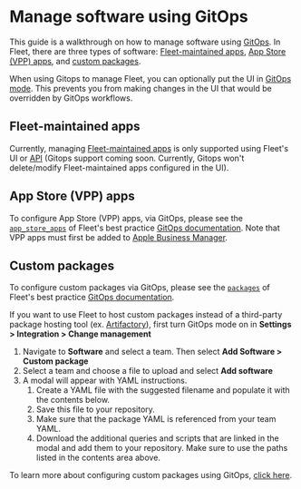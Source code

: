 # Manage software using GitOps

This guide is a walkthrough on how to manage software using [GitOps](https://fleetdm.com/docs/configuration/yaml-files#gitops). In Fleet, there are three types of software: [Fleet-maintained apps](#fleet-maintained-apps), [App Store (VPP) apps](#app-store-vpp-apps), and [custom packages](#custom-packages).

When using Gitops to manage Fleet, you can optionally put the UI in [GitOps mode](https://fleetdm.com/guides/gitops-mode). This prevents you from making changes in the UI that would be overridden by GitOps workflows.

## Fleet-maintained apps

Currently, managing [Fleet-maintained apps](https://fleetdm.com/guides/fleet-maintained-apps) is only supported using Fleet's UI or [API](https://fleetdm.com/docs/rest-api/rest-api) (Gitops support coming soon. Currently, Gitops won't delete/modify Fleet-maintained apps configured in the UI).

## App Store (VPP) apps

To configure App Store (VPP) apps, via GitOps, please see the [`app_store_apps`](https://github.com/fleetdm/fleet/blob/main/docs/Configuration/yaml-files.md#app_store_apps) of Fleet's best practice [GitOps documentation](https://github.com/fleetdm/fleet/blob/main/docs/Configuration/yaml-files.md#gitops). Note that VPP apps must first be added to [Apple Business Manager](https://business.apple.com).

## Custom packages

To configure custom packages via GitOps, please see the [`packages`](https://fleetdm.com/docs/configuration/yaml-files#packages) of Fleet's best practice [GitOps documentation](https://github.com/fleetdm/fleet/blob/main/docs/Configuration/yaml-files.md#gitops).

If you want to use Fleet to host custom packages instead of a third-party package hosting tool (ex. [Artifactory](https://jfrog.com/artifactory/)), first turn GitOps mode on in **Settings > Integration > Change management**
1. Navigate to **Software** and select a team. Then select **Add Software > Custom package**
2. Select a team and choose a file to upload and select **Add software**
3. A modal will appear with YAML instructions.
    1. Create a YAML file with the suggested filename and populate it with the contents below.
    2. Save this file to your repository.
    3. Make sure that the package YAML is referenced from your team YAML.
    4. Download the additional queries and scripts that are linked in the modal and add them to your repository. Make sure to use the paths listed in the contents area above.

To learn more about configuring custom packages using GitOps, [click here](https://github.com/fleetdm/fleet/blob/main/docs/Configuration/yaml-files.md#software).

<meta name="category" value="guides">
<meta name="authorGitHubUsername" value="noahtalerman">
<meta name="authorFullName" value="Noah Talerman">
<meta name="publishedOn" value="2025-04-30">
<meta name="articleTitle" value="Manage software in GitOps mode">
<meta name="description" value="Learn how to use Fleet's YAML to manage software in GitOps mode.">